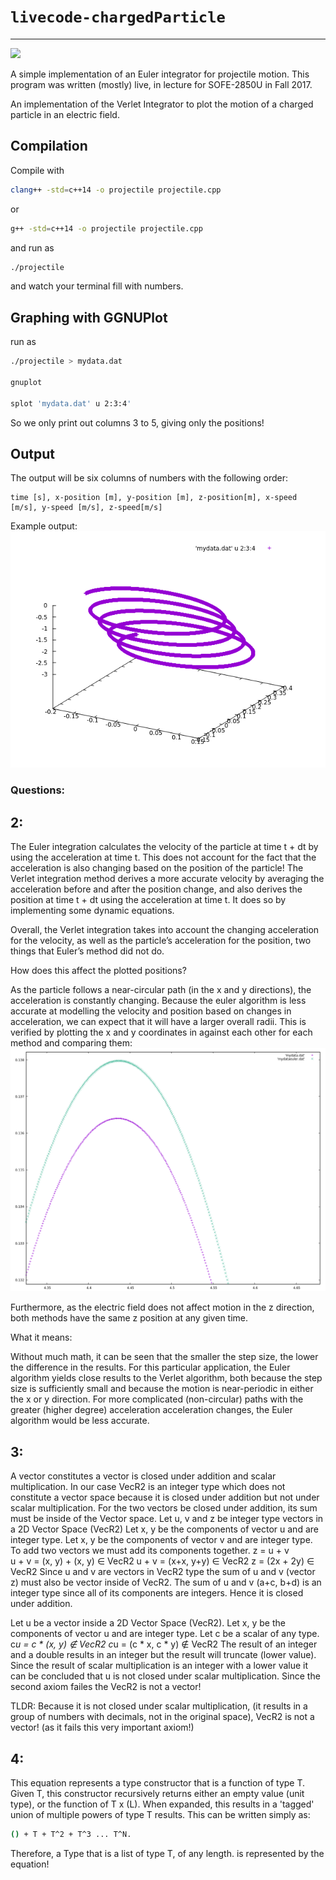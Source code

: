 # `livecode-chargedParticle`
---
![](https://travis-ci.org/SOFE-2850U/assignment-1-team-turing.svg?branch=master)

A simple implementation of an Euler integrator for projectile motion. This program was written (mostly) live, in lecture for SOFE-2850U in Fall 2017.

An implementation of the Verlet Integrator to plot the motion of a charged particle in an electric field.

## Compilation

Compile with
```bash
clang++ -std=c++14 -o projectile projectile.cpp
```
or
```bash
g++ -std=c++14 -o projectile projectile.cpp
```
and run as
```bash
./projectile
```
and watch your terminal fill with numbers.

## Graphing with GGNUPlot
run as 
```bash
./projectile > mydata.dat

gnuplot

splot 'mydata.dat' u 2:3:4'
```
So we only print out columns 3 to 5, giving only the positions!
## Output

The output will be six columns of numbers with the following order:
```
time [s], x-position [m], y-position [m], z-position[m], x-speed [m/s], y-speed [m/s], z-speed[m/s]
```
Example output:   
![](sample-output.png)

### Questions:

## 2:
The Euler integration calculates the velocity of the particle at time t + dt by using the acceleration at time t.  This does not account for the fact that the acceleration is also changing based on the position of the particle!  The Verlet integration method derives a more accurate velocity by averaging the acceleration before and after the position change, and also derives the position at time t + dt using the acceleration at time t.  It does so by implementing some dynamic equations. 

Overall, the Verlet integration takes into account the changing acceleration for the velocity, as well as the particle’s acceleration for the position, two things that Euler’s method did not do.

How does this affect the plotted positions?

As the particle follows a near-circular path (in the x and y directions), the acceleration is constantly changing.  Because the euler algorithm is less accurate at modelling the velocity and position based on changes in acceleration, we can expect that it will have a larger overall radii.  This is verified by plotting the x and y coordinates in against each other for each method and comparing them:
![](euler-vs-verlet.png)

Furthermore, as the electric field does not affect motion in the z direction, both methods have the same z position at any given time.

What it means:

Without much math, it can be seen that the smaller the step size, the lower the difference in the results.  For this particular application, the Euler algorithm yields close results to the Verlet algorithm, both because the step size is sufficiently small and because the motion is near-periodic in either the x or y direction.  For more complicated (non-circular) paths with the greater (higher degree) acceleration acceleration changes, the Euler algorithm would be less accurate.

## 3: 
A vector constitutes a vector is closed under addition and scalar multiplication. In our case VecR2 is an integer type which does not constitute a vector space because it is closed under addition but not under scalar multiplication. 
For the two vectors be closed under addition, its sum must be inside of the Vector space.
Let u, v and z be integer type vectors in a 2D Vector Space (VecR2)
Let x, y be the components of vector u and are integer type.
Let x, y be the components of vector v and are integer type.
To add two vectors we must add its components together. 
z = u + v  
u + v = (x, y) + (x, y) ∈ VecR2
u + v = (x+x, y+y)  ∈ VecR2
z = (2x + 2y) ∈ VecR2
Since u and v are vectors in VecR2 type the sum of u and v (vector z) must also be vector inside of VecR2. The sum of u and v (a+c, b+d) is an integer type since all of its components are integers. Hence it is closed under addition. 

Let u be a vector inside a 2D Vector Space (VecR2).
Let x, y be the components of vector u and are integer type.
Let c be a scalar of any type. 
c*u = c * (x, y) ∉ VecR2
c*u = (c * x, c * y) ∉ VecR2
The result of an integer and a double results in an integer but the result will truncate (lower value). Since the result of scalar multiplication is an integer with a lower value it can be concluded that u is not closed under scalar multiplication. 
Since the second axiom failes the VecR2<int> is not a vector!

TLDR: Because it is not closed under scalar multiplication, (it results in a group of numbers with decimals, not in the original space), VecR2<int> is not a vector!  (as it fails this very important axiom!)

## 4:

This equation represents a type constructor that is a function of type T.  Given T, this constructor recursively returns either an empty value (unit type), or the function of T x (L<T>).  When expanded, this results in a 'tagged' union of multiple powers of type T results. 
This can be written simply as: 
  ```bash
  () + T + T^2 + T^3 ... T^N.
  ```
  
 Therefore, a Type that is a list of type T, of any length. is represented by the equation!  
